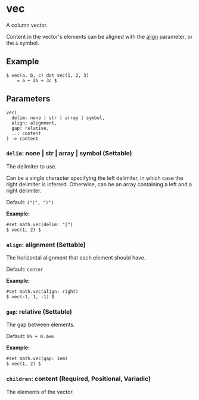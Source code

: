 # vec

A column vector.

Content in the vector's elements can be aligned with the [align](/docs/reference/math/vec/#parameters-align) parameter, or the `&` symbol.

## Example

```typst
$ vec(a, b, c) dot vec(1, 2, 3)
    = a + 2b + 3c $
```

## Parameters

```
vec(
  delim: none | str | array | symbol,
  align: alignment,
  gap: relative,
  ..: content
) -> content
```

### `delim`: none | str | array | symbol (Settable)

The delimiter to use.

Can be a single character specifying the left delimiter, in which case the right delimiter is inferred. Otherwise, can be an array containing a left and a right delimiter.

Default: `("(", ")")`

**Example:**
```typst
#set math.vec(delim: "[")
$ vec(1, 2) $
```

### `align`: alignment (Settable)

The horizontal alignment that each element should have.

Default: `center`

**Example:**
```typst
#set math.vec(align: right)
$ vec(-1, 1, -1) $
```

### `gap`: relative (Settable)

The gap between elements.

Default: `0% + 0.2em`

**Example:**
```typst
#set math.vec(gap: 1em)
$ vec(1, 2) $
```

### `children`: content (Required, Positional, Variadic)

The elements of the vector.

